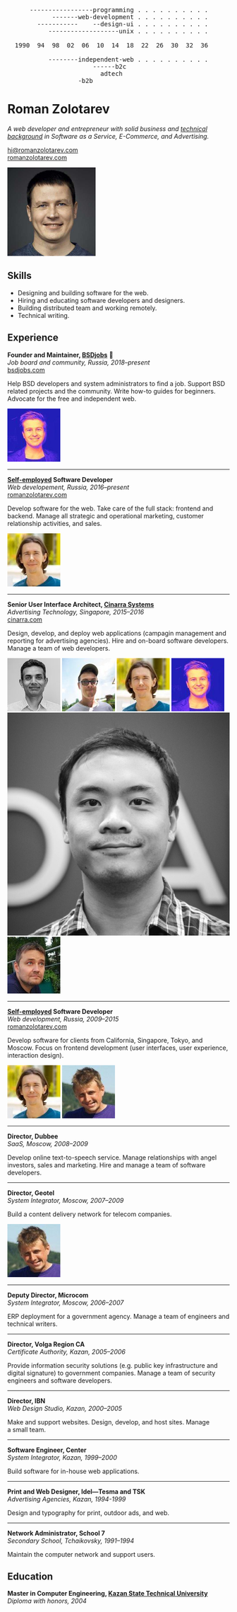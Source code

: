 <pre>
      -----------------programming . . . . . . . . . .
            -------web-development . . . . . . . . . .
        -----------    --design-ui . . . . . . . . . .
           -------------------unix . . . . . . . . . .

  1990  94  98  02  06  10  14  18  22  26  30  32  36

           --------independent-web . . . . . . . . . .
                       ------b2c
                         adtech
                   -b2b
</pre>


# Roman Zolotarev

<p class="p-note">
<i>
A web developer and entrepreneur with solid business and
<a href="tech.html">technical background</a> in
Software as a Service,
E-Commerce, and
Advertising.
</i>
</p>
<p>
<a href="mailto:hi@romanzolotarev.com"
  class="u-email" rel="me">hi@romanzolotarev.com</a><br>
<a href="https://www.romanzolotarev.com/"
  class="u-url" rel="me">romanzolotarev.com</a>
</p>

<a href="https://www.romanzolotarev.com/"
  class="h-card"><img src="avatar.jpeg"
  style="width: 200px; height: 200px;"></a>

[Self-employed]: /
[Kazan State Technical University]: http://kai.ru/web/en
[BSDjobs]: https://www.bsdjobs.com/
[Cinarra Systems]: https://www.cinarra.com/

## Skills

- Designing and building software for the web.
- Hiring and educating software developers and designers.
- Building distributed team and working remotely.
- Technical writing.

## Experience

**Founder and Maintainer, [BSDjobs]** &#x1f421;<br>
_Job board and community, Russia, 2018&ndash;present_<br>
[bsdjobs.com][BSDjobs]

Help BSD developers and system administrators to find a&nbsp;job.
Support BSD related projects and the community.  Write how-to guides
for beginners.  Advocate for the free and independent web.

[<img src="ref/rs.jpeg" class="avatar">](ref/rs.html)

---

**[Self-employed] Software Developer**<br>
_Web developement, Russia, 2016&ndash;present_<br>
[romanzolotarev.com](/)

Develop software for the web. Take care of the full stack: frontend
and backend.  Manage all strategic and operational marketing,
customer relationship activities, and sales.

[<img src="ref/db.jpeg" class="avatar">](ref/db.html)

---

**Senior User Interface Architect, [Cinarra Systems]**<br>
_Advertising Technology, Singapore, 2015&ndash;2016_<br>
[cinarra.com][Cinarra Systems]

Design, develop, and deploy web applications (campagin management
and reporting for advertising agencies).  Hire and on-board software
developers. Manage a&nbsp;team of web developers.

[<img src="ref/sn.jpeg" class="avatar">](ref/sn.html)
[<img src="ref/mt.jpeg" class="avatar">](ref/mt.html)
[<img src="ref/db.jpeg" class="avatar">](ref/db.html)
[<img src="ref/rs.jpeg" class="avatar">](ref/rs.html)
[<img src="ref/tda.jpeg" class="avatar">](ref/tda.html)
[<img src="ref/is.jpeg" class="avatar">](ref/is.html)

---

**[Self-employed] Software Developer**<br>
_Web development, Russia, 2009&ndash;2015_<br>
[romanzolotarev.com](/)

Develop software for clients from California, Singapore, Tokyo, and
Moscow. Focus on frontend development (user interfaces, user
experience, interaction design).

[<img src="ref/db.jpeg" class="avatar">](ref/db.html)
[<img src="ref/dba.jpeg" class="avatar">](ref/dba.html)

---

**Director, Dubbee**<br>
_SaaS, Moscow, 2008&ndash;2009_

Develop online text-to-speech service. Manage relationships with
angel investors, sales and marketing. Hire and manage a&nbsp;team&nbsp;of
software developers.

---

**Director, Geotel**<br>
_System Integrator, Moscow, 2007&ndash;2009_

Build a content delivery network for telecom companies.

[<img src="ref/dba.jpeg" class="avatar">](ref/dba.html)

---

**Deputy Director, Microcom**<br>
_System Integrator, Moscow, 2006&ndash;2007_

ERP deployment for a&nbsp;government agency. Manage a&nbsp;team of
engineers and technical writers.

---

**Director, Volga Region CA**<br>
_Certificate Authority, Kazan, 2005&ndash;2006_

Provide information security solutions (e.g. public key infrastructure
and digital signature) to government companies. Manage a&nbsp;team
of security engineers and software developers.

---

**Director, IBN**<br>
_Web Design Studio, Kazan, 2000&ndash;2005_

Make and support websites. Design, develop, and host sites. Manage
a&nbsp;small team.

---

**Software Engineer, Center**<br>
_System Integrator, Kazan, 1999&ndash;2000_

Build software for in-house web applications.

---

**Print and Web Designer, Idel&mdash;Tesma and TSK**<br>
_Advertising Agencies, Kazan, 1994-1999_

Design and typography for print, outdoor ads, and web.

---

**Network Administrator, School 7**<br>
_Secondary School, Tchaikovsky, 1991&ndash;1994_

Maintain the computer network and support users.

## Education

**Master in Computer Engineering, [Kazan State Technical University]**<br>
_Diploma with honors, 2004_
